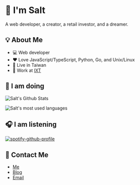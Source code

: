# :salt: I'm Salt

A web developer, a creator, a retail investor, and a dreamer.

## :bulb: About Me

- :computer: Web developer
- :heart: Love JavaScript/TypeScript, Python, Go, and Unix/Linux
- :house_with_garden: Live in Taiwan
- 🏢 Work at [IXT](https://theixt.com)

## :wrench: I am doing

![Salt's Github Stats](https://stats.saltchang.com/api?username=saltchang&show_icons=true&theme=github_dark&count_private=true&line_height=30&hide_title=true&include_all_commits=true&ring_color=ff7744)

![Salt's most used languages](https://stats.saltchang.com/api/top-langs/?username=saltchang&hide=html,scss,css&layout=compact&theme=github_dark&hide_title=true&card_width=445&langs_count=6)

## :headphones: I am listening

[![spotify-github-profile](https://spotify-github-profile.vercel.app/api/view?uid=0wx6ttdb53ktogtjtn8visfy2&cover_image=true&theme=default)](https://spotify-github-profile.vercel.app/api/view?uid=0wx6ttdb53ktogtjtn8visfy2&redirect=true)

## :bow_and_arrow: Contact Me

- [Me](https://saltchang.com)
- [Blog](https://blog.saltchang.com)
- [Email](mailto:saltchang@outlook.com)

